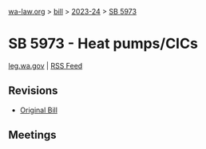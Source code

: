 [wa-law.org](/) > [bill](/bill/) > [2023-24](/bill/2023-24/) > [SB 5973](/bill/2023-24/sb/5973/)

# SB 5973 - Heat pumps/CICs
[leg.wa.gov](https://app.leg.wa.gov/billsummary?BillNumber=5973&Year=2023&Initiative=false) | [RSS Feed](./rss.xml)

## Revisions
* [Original Bill](1/)

## Meetings